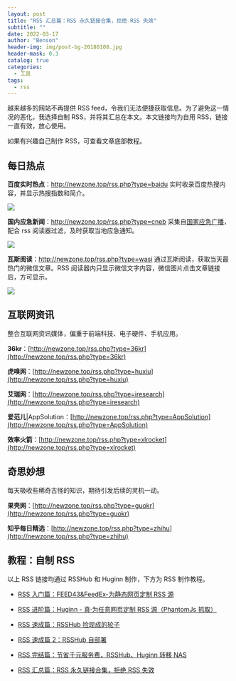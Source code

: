 ```yaml
---
layout: post
title: "RSS 汇总篇：RSS 永久链接合集，拒绝 RSS 失效"
subtitle: ""
date: 2022-03-17
author: "Benson"
header-img: img/post-bg-20180108.jpg
header-mask: 0.3
catalog: true
categories:
  - 工具
tags:
  - rss
---
```


越来越多的网站不再提供 RSS feed，令我们无法便捷获取信息。为了避免这一情况的恶化，我选择自制 RSS，并将其汇总在本文。本文链接均为自用 RSS，链接一直有效，放心使用。

如果有兴趣自己制作 RSS，可查看文章底部教程。

## 每日热点

**百度实时热点**：<http://newzone.top/rss.php?type=baidu>
实时收录百度热搜内容，并显示热搜指数和简介。

![](http://tc.seoipo.com/2022-05-05-17-21-49.png)

**国内应急新闻**：<http://newzone.top/rss.php?type=cneb>
采集自[国家应急广播](http://www.cneb.gov.cn/guoneinews/)，配合 rss 阅读器过滤，及时获取当地应急通知。

![](http://tc.seoipo.com/2022-05-05-17-22-08.png)

**瓦斯阅读**：<http://newzone.top/rss.php?type=wasi>
通过瓦斯阅读，获取当天最热门的微信文章。RSS 阅读器内只显示微信文字内容，微信图片点击文章链接后，方可显示。

![](http://tc.seoipo.com/2022-05-05-17-22-32.png)

## 互联网资讯

整合互联网资讯媒体，偏重于前端科技、电子硬件、手机应用。

**36kr**：[http://newzone.top/rss.php?type=36kr](http://newzone.top/rss.php?type=36kr)

**虎嗅网**：[http://newzone.top/rss.php?type=huxiu](http://newzone.top/rss.php?type=huxiu)

**艾瑞网**：[http://newzone.top/rss.php?type=iresearch](http://newzone.top/rss.php?type=iresearch)

**爱范儿**|AppSolution：[http://newzone.top/rss.php?type=AppSolution](http://newzone.top/rss.php?type=AppSolution)

**效率火箭**：[http://newzone.top/rss.php?type=xlrocket](http://newzone.top/rss.php?type=xlrocket)

## 奇思妙想

每天吸收些稀奇古怪的知识，期待引发后续的灵机一动。

**果壳网**：[http://newzone.top/rss.php?type=guokr](http://newzone.top/rss.php?type=guokr)

**知乎每日精选**：[http://newzone.top/rss.php?type=zhihu](http://newzone.top/rss.php?type=zhihu)

## 教程：自制 RSS

以上 RSS 链接均通过 RSSHub 和 Huginn 制作，下方为 RSS 制作教程。

- [RSS 入门篇：FEED43&FeedEx-为静态网页定制 RSS 源](https://newzone.top/p/2017-04-22-rss_feed43_feedex/)

- [RSS 进阶篇：Huginn - 真·为任意网页定制 RSS 源（PhantomJs 抓取）](https://newzone.top/p/2018-10-07-huginn_scraping_any_website/)

- [RSS 速成篇：RSSHub 捡现成的轮子](https://newzone.top/p/2019-04-01-rsshub_noob/)

- [RSS 速成篇 2：RSSHub 自部署](https://newzone.top/p/2020-03-25-rsshub_on_vps/)

- [RSS 完结篇：节省千元服务费，RSSHub、Huginn 转移 NAS](https://newzone.top/p/2021-10-23-nas_with_rsshub_and_huginn/)

- [RSS 汇总篇：RSS 永久链接合集，拒绝 RSS 失效](https://newzone.top/p/2022-03-17-rss_persistent_link_collection)
